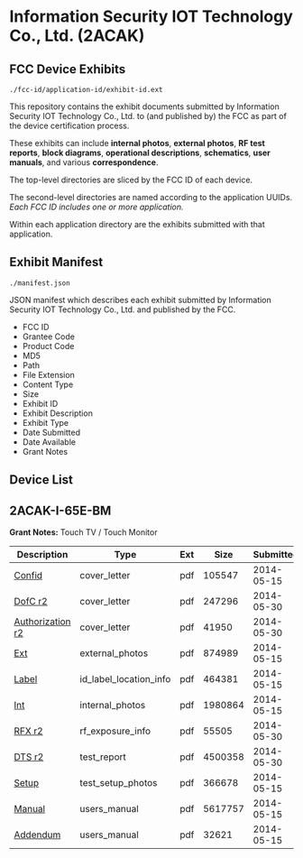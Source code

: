 # Information Security IOT Technology Co., Ltd. (2ACAK)
## FCC Device Exhibits

```
./fcc-id/application-id/exhibit-id.ext
```

This repository contains the exhibit documents submitted by Information Security IOT Technology Co., Ltd. to (and published by) the FCC as part of the device certification process.

These exhibits can include **internal photos**, **external photos**, **RF test reports**, **block diagrams**, **operational descriptions**, **schematics**, **user manuals**, and various **correspondence**.

The top-level directories are sliced by the FCC ID of each device.

The second-level directories are named according to the application UUIDs. *Each FCC ID includes one or more application.*

Within each application directory are the exhibits submitted with that application. 

## Exhibit Manifest

```
./manifest.json
```

JSON manifest which describes each exhibit submitted by Information Security IOT Technology Co., Ltd. and published by the FCC.

- FCC ID
- Grantee Code
- Product Code
- MD5
- Path
- File Extension
- Content Type
- Size
- Exhibit ID
- Exhibit Description
- Exhibit Type
- Date Submitted
- Date Available
- Grant Notes

## Device List
## 2ACAK-I-65E-BM
**Grant Notes:** Touch TV / Touch Monitor

| Description | Type | Ext | Size | Submitted | Available |
| ----------- | ---- | --- | ---- | --------- | --------- |
| [Confid](2ACAK-I-65E-BM/823b556df7839a9591a5357c4176580e/2268319.pdf) | cover_letter | pdf | 105547 | 2014-05-15 | 2014-05-15 |
| [DofC r2](2ACAK-I-65E-BM/823b556df7839a9591a5357c4176580e/2281959.pdf) | cover_letter | pdf | 247296 | 2014-05-30 | 2014-05-15 |
| [Authorization r2](2ACAK-I-65E-BM/823b556df7839a9591a5357c4176580e/2281960.pdf) | cover_letter | pdf | 41950 | 2014-05-30 | 2014-05-15 |
| [Ext](2ACAK-I-65E-BM/823b556df7839a9591a5357c4176580e/2268321.pdf) | external_photos | pdf | 874989 | 2014-05-15 | 2014-05-15 |
| [Label](2ACAK-I-65E-BM/823b556df7839a9591a5357c4176580e/2268328.pdf) | id_label_location_info | pdf | 464381 | 2014-05-15 | 2014-05-15 |
| [Int](2ACAK-I-65E-BM/823b556df7839a9591a5357c4176580e/2268322.pdf) | internal_photos | pdf | 1980864 | 2014-05-15 | 2014-05-15 |
| [RFX r2](2ACAK-I-65E-BM/823b556df7839a9591a5357c4176580e/2281961.pdf) | rf_exposure_info | pdf | 55505 | 2014-05-30 | 2014-05-15 |
| [DTS r2](2ACAK-I-65E-BM/823b556df7839a9591a5357c4176580e/2281962.pdf) | test_report | pdf | 4500358 | 2014-05-30 | 2014-05-15 |
| [Setup](2ACAK-I-65E-BM/823b556df7839a9591a5357c4176580e/2268324.pdf) | test_setup_photos | pdf | 366678 | 2014-05-15 | 2014-05-15 |
| [Manual](2ACAK-I-65E-BM/823b556df7839a9591a5357c4176580e/2268325.pdf) | users_manual | pdf | 5617757 | 2014-05-15 | 2014-05-15 |
| [Addendum](2ACAK-I-65E-BM/823b556df7839a9591a5357c4176580e/2268326.pdf) | users_manual | pdf | 32621 | 2014-05-15 | 2014-05-15 |
